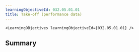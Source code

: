 ```yaml
---
learningObjectiveId: 032.05.01.01
title: Take-off (performance data)
---
```


```tsx eval
<LearningOBjectives learningObjectiveId={032.05.01.01} />
```

## Summary

